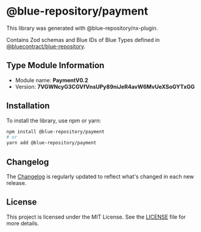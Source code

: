 # @blue-repository/payment

This library was generated with @blue-repository/nx-plugin.

Contains Zod schemas and Blue IDs of Blue Types defined in [@bluecontract/blue-repository](https://github.com/bluecontract/blue-repository).

## Type Module Information

- Module name: **PaymentV0.2**
- Version: **7VGWNcyG3CGVfVnsUPy89niJeR4avW6MvUeXSoGYTxGG**

## Installation

To install the library, use npm or yarn:

```bash
npm install @blue-repository/payment
# or
yarn add @blue-repository/payment
```

## Changelog

The [Changelog](https://github.com/bluecontract/blue-repository-js/blob/main/libs/payment/CHANGELOG.md) is regularly updated to reflect what's changed in each new release.

## License

This project is licensed under the MIT License. See the [LICENSE](LICENSE) file for more details.
